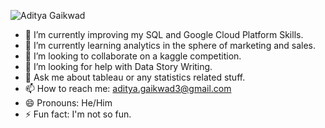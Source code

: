 ![Aditya Gaikwad](https://user-images.githubusercontent.com/39771193/123193205-573e6800-d472-11eb-9b56-020804cb1a6e.png)


- 🔭 I’m currently improving my SQL and Google Cloud Platform Skills. 
- 🌱 I’m currently learning analytics in the sphere of marketing and sales.
- 👯 I’m looking to collaborate on a kaggle competition.
- 🤔 I’m looking for help with Data Story Writing.
- 💬 Ask me about tableau or any statistics related stuff.
- 📫 How to reach me: aditya.gaikwad3@gmail.com
- 😄 Pronouns: He/Him
- ⚡ Fun fact: I'm not so fun.

